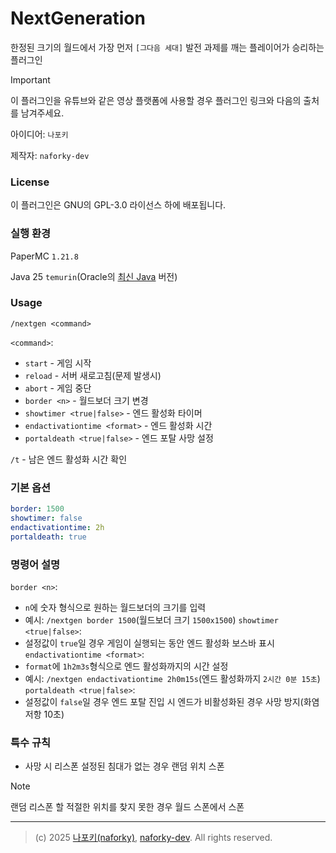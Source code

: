 # NextGeneration
한정된 크기의 월드에서 가장 먼저 `[그다음 세대]` 발전 과제를 깨는 플레이어가 승리하는 플러그인

>[!IMPORTANT]
> 이 플러그인을 유튜브와 같은 영상 플랫폼에 사용할 경우 플러그인 링크와 다음의 출처를 남겨주세요.
>
> 아이디어: `나포키`
>
> 제작자: `naforky-dev`


### License
이 플러그인은 GNU의 GPL-3.0 라이선스 하에 배포됩니다.

### 실행 환경
PaperMC `1.21.8`

Java 25 `temurin`(Oracle의 [최신 Java](https://www.oracle.com/java/technologies/downloads/#java25) 버전)

### Usage
`/nextgen <command>`

`<command>`:
  - `start` - 게임 시작
  - `reload` - 서버 새로고침(문제 발생시)
  - `abort` - 게임 중단
  - `border <n>` - 월드보더 크기 변경
  - `showtimer <true|false>` - 엔드 활성화 타이머
  - `endactivationtime <format>` - 엔드 활성화 시간
  - `portaldeath <true|false>` - 엔드 포탈 사망 설정

`/t` - 남은 엔드 활성화 시간 확인

### 기본 옵션
```yml
border: 1500
showtimer: false
endactivationtime: 2h
portaldeath: true
```

### 명령어 설명
`border <n>`:
  - `n`에 숫자 형식으로 원하는 월드보더의 크기를 입력
  - 예시: `/nextgen border 1500`(월드보더 크기 `1500x1500`)
`showtimer <true|false>`:
  - 설정값이 `true`일 경우 게임이 실행되는 동안 엔드 활성화 보스바 표시
`endactivationtime <format>`:
  - `format`에 `1h2m3s`형식으로 엔드 활성화까지의 시간 설정
  - 예시: `/nextgen endactivationtime 2h0m15s`(엔드 활성화까지 `2시간 0분 15초`)
`portaldeath <true|false>`:
  - 설정값이 `false`일 경우 엔드 포탈 진입 시 엔드가 비활성화된 경우 사망 방지(화염 저항 10초)

### 특수 규칙
  - 사망 시 리스폰 설정된 침대가 없는 경우 랜덤 위치 스폰
  >[!NOTE]
  >랜덤 리스폰 할 적절한 위치를 찾지 못한 경우 월드 스폰에서 스폰

---
> (c) 2025 [나포키(naforky)](https://youtube.com/@나포키), [naforky-dev](https://github.com/naforky-dev). All rights reserved.
